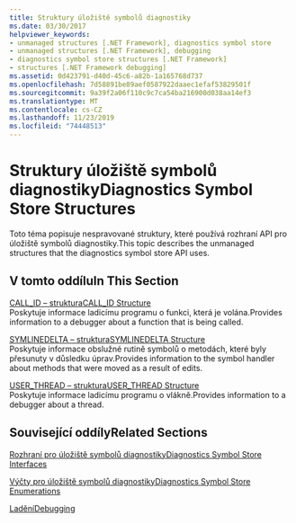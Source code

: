 ```yaml
---
title: Struktury úložiště symbolů diagnostiky
ms.date: 03/30/2017
helpviewer_keywords:
- unmanaged structures [.NET Framework], diagnostics symbol store
- unmanaged structures [.NET Framework], debugging
- diagnostics symbol store structures [.NET Framework]
- structures [.NET Framework debugging]
ms.assetid: 0d423791-d40d-45c6-a82b-1a165768d737
ms.openlocfilehash: 7d58891be89aef0587922daaec1efaf53829501f
ms.sourcegitcommit: 9a39f2a06f110c9c7ca54ba216900d038aa14ef3
ms.translationtype: MT
ms.contentlocale: cs-CZ
ms.lasthandoff: 11/23/2019
ms.locfileid: "74448513"
---
```

# <a name="diagnostics-symbol-store-structures"></a><span data-ttu-id="302d9-102">Struktury úložiště symbolů diagnostiky</span><span class="sxs-lookup"><span data-stu-id="302d9-102">Diagnostics Symbol Store Structures</span></span>
<span data-ttu-id="302d9-103">Toto téma popisuje nespravované struktury, které používá rozhraní API pro úložiště symbolů diagnostiky.</span><span class="sxs-lookup"><span data-stu-id="302d9-103">This topic describes the unmanaged structures that the diagnostics symbol store API uses.</span></span>  
  
## <a name="in-this-section"></a><span data-ttu-id="302d9-104">V tomto oddílu</span><span class="sxs-lookup"><span data-stu-id="302d9-104">In This Section</span></span>  
 [<span data-ttu-id="302d9-105">CALL_ID – struktura</span><span class="sxs-lookup"><span data-stu-id="302d9-105">CALL_ID Structure</span></span>](../../../../docs/framework/unmanaged-api/diagnostics/call-id-structure.md)  
 <span data-ttu-id="302d9-106">Poskytuje informace ladicímu programu o funkci, která je volána.</span><span class="sxs-lookup"><span data-stu-id="302d9-106">Provides information to a debugger about a function that is being called.</span></span>  
  
 [<span data-ttu-id="302d9-107">SYMLINEDELTA – struktura</span><span class="sxs-lookup"><span data-stu-id="302d9-107">SYMLINEDELTA Structure</span></span>](../../../../docs/framework/unmanaged-api/diagnostics/symlinedelta-structure.md)  
 <span data-ttu-id="302d9-108">Poskytuje informace obslužné rutině symbolů o metodách, které byly přesunuty v důsledku úprav.</span><span class="sxs-lookup"><span data-stu-id="302d9-108">Provides information to the symbol handler about methods that were moved as a result of edits.</span></span>  
  
 [<span data-ttu-id="302d9-109">USER_THREAD – struktura</span><span class="sxs-lookup"><span data-stu-id="302d9-109">USER_THREAD Structure</span></span>](../../../../docs/framework/unmanaged-api/diagnostics/user-thread-structure.md)  
 <span data-ttu-id="302d9-110">Poskytuje informace ladicímu programu o vlákně.</span><span class="sxs-lookup"><span data-stu-id="302d9-110">Provides information to a debugger about a thread.</span></span>  
  
## <a name="related-sections"></a><span data-ttu-id="302d9-111">Související oddíly</span><span class="sxs-lookup"><span data-stu-id="302d9-111">Related Sections</span></span>  
 [<span data-ttu-id="302d9-112">Rozhraní pro úložiště symbolů diagnostiky</span><span class="sxs-lookup"><span data-stu-id="302d9-112">Diagnostics Symbol Store Interfaces</span></span>](../../../../docs/framework/unmanaged-api/diagnostics/diagnostics-symbol-store-interfaces.md)  
  
 [<span data-ttu-id="302d9-113">Výčty pro úložiště symbolů diagnostiky</span><span class="sxs-lookup"><span data-stu-id="302d9-113">Diagnostics Symbol Store Enumerations</span></span>](../../../../docs/framework/unmanaged-api/diagnostics/diagnostics-symbol-store-enumerations.md)  
  
 [<span data-ttu-id="302d9-114">Ladění</span><span class="sxs-lookup"><span data-stu-id="302d9-114">Debugging</span></span>](../../../../docs/framework/unmanaged-api/debugging/index.md)

